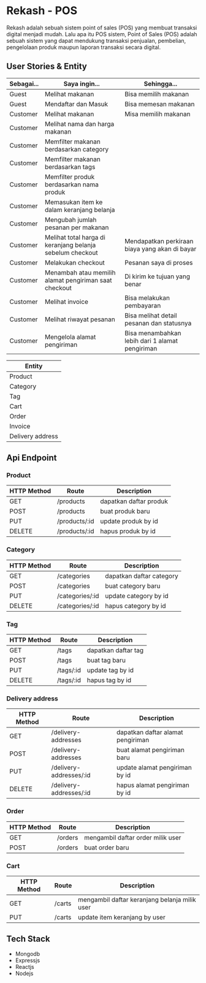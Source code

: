 # Rekash - POS
Rekash adalah sebuah sistem point of sales (POS) yang membuat transaksi digital menjadi mudah. Lalu apa itu POS sistem, Point of Sales (POS) adalah sebuah sistem yang dapat mendukung transaksi penjualan, pembelian, pengelolaan produk maupun laporan transaksi secara digital.

## User Stories & Entity
|Sebagai...|Saya ingin...|Sehingga...|
|-|-|-|
|Guest|Melihat makanan|Bisa memilih makanan|
|Guest|Mendaftar dan Masuk|Bisa memesan makanan|
|Customer|Melihat makanan|Misa memilih makanan|
|Customer|Melihat nama dan harga makanan||
|Customer|Memfilter makanan berdasarkan category||
|Customer|Memfilter makanan berdasarkan tags||
|Customer|Memfilter produk berdasarkan nama produk||
|Customer|Memasukan item ke dalam keranjang belanja||
|Customer|Mengubah jumlah pesanan per makanan||
|Customer|Melihat total harga di keranjang belanja sebelum checkout|Mendapatkan perkiraan biaya yang akan di bayar|
|Customer|Melakukan checkout|Pesanan saya di proses|
|Customer|Menambah atau memilih alamat pengiriman saat checkout|Di kirim ke tujuan yang benar|
|Customer|Melihat invoice|Bisa melakukan pembayaran
|Customer|Melihat riwayat pesanan|Bisa melihat detail pesanan dan statusnya
|Customer|Mengelola alamat pengiriman|Bisa menambahkan lebih dari 1 alamat pengiriman

|Entity|
|-|
|Product|
|Category|
|Tag|
|Cart|
|Order|
|Invoice|
|Delivery address|

## Api Endpoint
### Product
|HTTP Method|Route|Description|
|-|-|-|
|GET|/products|dapatkan daftar produk|
|POST|/products|buat produk baru|
|PUT|/products/:id|update produk by id|
|DELETE|/products/:id|hapus produk by id|

### Category
|HTTP Method|Route|Description|
|-|-|-|
|GET|/categories|dapatkan daftar category|
|POST|/categories|buat category baru|
|PUT|/categories/:id|update category by id|
|DELETE|/categories/:id|hapus category by id|

### Tag
|HTTP Method|Route|Description|
|-|-|-|
|GET|/tags|dapatkan daftar tag|
|POST|/tags|buat tag baru|
|PUT|/tags/:id|update tag by id|
|DELETE|/tags/:id|hapus tag by id|

### Delivery address
|HTTP Method|Route|Description|
|-|-|-|
|GET|/delivery-addresses|dapatkan daftar alamat pengiriman|
|POST|/delivery-addresses|buat  alamat pengiriman baru|
|PUT|/delivery-addresses/:id|update  alamat pengiriman by id|
|DELETE|/delivery-addresses/:id|hapus  alamat pengiriman by id|

### Order
|HTTP Method|Route|Description|
|-|-|-|
|GET|/orders|mengambil daftar order milik user|
|POST|/orders|buat order baru|

### Cart
|HTTP Method|Route|Description|
|-|-|-|
|GET|/carts|mengambil daftar keranjang belanja milik user|
|PUT|/carts|update item keranjang by user|

## Tech Stack
- Mongodb
- Expressjs
- Reactjs
- Nodejs
